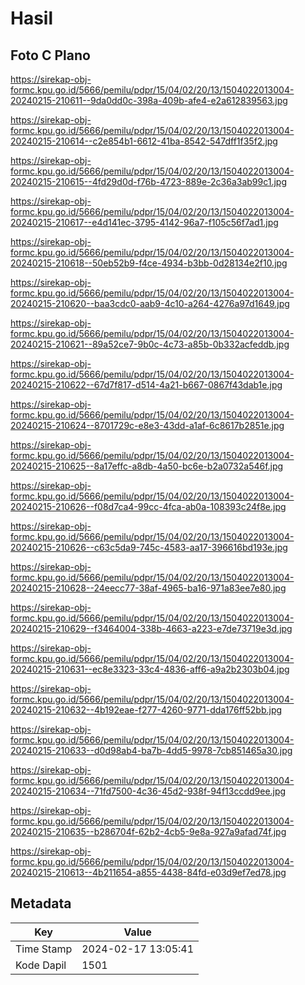 # Hasil

## Foto C Plano

https://sirekap-obj-formc.kpu.go.id/5666/pemilu/pdpr/15/04/02/20/13/1504022013004-20240215-210611--9da0dd0c-398a-409b-afe4-e2a612839563.jpg

https://sirekap-obj-formc.kpu.go.id/5666/pemilu/pdpr/15/04/02/20/13/1504022013004-20240215-210614--c2e854b1-6612-41ba-8542-547dff1f35f2.jpg

https://sirekap-obj-formc.kpu.go.id/5666/pemilu/pdpr/15/04/02/20/13/1504022013004-20240215-210615--4fd29d0d-f76b-4723-889e-2c36a3ab99c1.jpg

https://sirekap-obj-formc.kpu.go.id/5666/pemilu/pdpr/15/04/02/20/13/1504022013004-20240215-210617--e4d141ec-3795-4142-96a7-f105c56f7ad1.jpg

https://sirekap-obj-formc.kpu.go.id/5666/pemilu/pdpr/15/04/02/20/13/1504022013004-20240215-210618--50eb52b9-f4ce-4934-b3bb-0d28134e2f10.jpg

https://sirekap-obj-formc.kpu.go.id/5666/pemilu/pdpr/15/04/02/20/13/1504022013004-20240215-210620--baa3cdc0-aab9-4c10-a264-4276a97d1649.jpg

https://sirekap-obj-formc.kpu.go.id/5666/pemilu/pdpr/15/04/02/20/13/1504022013004-20240215-210621--89a52ce7-9b0c-4c73-a85b-0b332acfeddb.jpg

https://sirekap-obj-formc.kpu.go.id/5666/pemilu/pdpr/15/04/02/20/13/1504022013004-20240215-210622--67d7f817-d514-4a21-b667-0867f43dab1e.jpg

https://sirekap-obj-formc.kpu.go.id/5666/pemilu/pdpr/15/04/02/20/13/1504022013004-20240215-210624--8701729c-e8e3-43dd-a1af-6c8617b2851e.jpg

https://sirekap-obj-formc.kpu.go.id/5666/pemilu/pdpr/15/04/02/20/13/1504022013004-20240215-210625--8a17effc-a8db-4a50-bc6e-b2a0732a546f.jpg

https://sirekap-obj-formc.kpu.go.id/5666/pemilu/pdpr/15/04/02/20/13/1504022013004-20240215-210626--f08d7ca4-99cc-4fca-ab0a-108393c24f8e.jpg

https://sirekap-obj-formc.kpu.go.id/5666/pemilu/pdpr/15/04/02/20/13/1504022013004-20240215-210626--c63c5da9-745c-4583-aa17-396616bd193e.jpg

https://sirekap-obj-formc.kpu.go.id/5666/pemilu/pdpr/15/04/02/20/13/1504022013004-20240215-210628--24eecc77-38af-4965-ba16-971a83ee7e80.jpg

https://sirekap-obj-formc.kpu.go.id/5666/pemilu/pdpr/15/04/02/20/13/1504022013004-20240215-210629--f3464004-338b-4663-a223-e7de73719e3d.jpg

https://sirekap-obj-formc.kpu.go.id/5666/pemilu/pdpr/15/04/02/20/13/1504022013004-20240215-210631--ec8e3323-33c4-4836-aff6-a9a2b2303b04.jpg

https://sirekap-obj-formc.kpu.go.id/5666/pemilu/pdpr/15/04/02/20/13/1504022013004-20240215-210632--4b192eae-f277-4260-9771-dda176ff52bb.jpg

https://sirekap-obj-formc.kpu.go.id/5666/pemilu/pdpr/15/04/02/20/13/1504022013004-20240215-210633--d0d98ab4-ba7b-4dd5-9978-7cb851465a30.jpg

https://sirekap-obj-formc.kpu.go.id/5666/pemilu/pdpr/15/04/02/20/13/1504022013004-20240215-210634--71fd7500-4c36-45d2-938f-94f13ccdd9ee.jpg

https://sirekap-obj-formc.kpu.go.id/5666/pemilu/pdpr/15/04/02/20/13/1504022013004-20240215-210635--b286704f-62b2-4cb5-9e8a-927a9afad74f.jpg

https://sirekap-obj-formc.kpu.go.id/5666/pemilu/pdpr/15/04/02/20/13/1504022013004-20240215-210613--4b211654-a855-4438-84fd-e03d9ef7ed78.jpg


## Metadata

| Key        | Value               |
| ---------- | ------------------- |
| Time Stamp | 2024-02-17 13:05:41 |
| Kode Dapil | 1501                |




